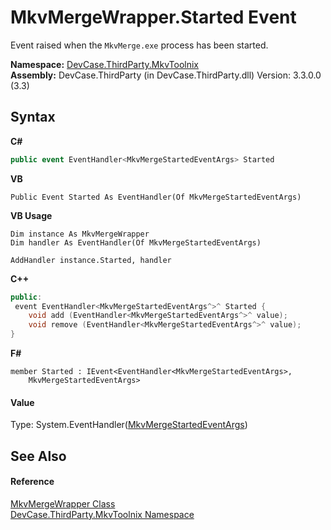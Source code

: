 # MkvMergeWrapper.Started Event
 

Event raised when the `MkvMerge.exe` process has been started.

**Namespace:**&nbsp;<a href="N_DevCase_ThirdParty_MkvToolnix">DevCase.ThirdParty.MkvToolnix</a><br />**Assembly:**&nbsp;DevCase.ThirdParty (in DevCase.ThirdParty.dll) Version: 3.3.0.0 (3.3)

## Syntax

**C#**<br />
``` C#
public event EventHandler<MkvMergeStartedEventArgs> Started
```

**VB**<br />
``` VB
Public Event Started As EventHandler(Of MkvMergeStartedEventArgs)
```

**VB Usage**<br />
``` VB Usage
Dim instance As MkvMergeWrapper
Dim handler As EventHandler(Of MkvMergeStartedEventArgs)

AddHandler instance.Started, handler

```

**C++**<br />
``` C++
public:
 event EventHandler<MkvMergeStartedEventArgs^>^ Started {
	void add (EventHandler<MkvMergeStartedEventArgs^>^ value);
	void remove (EventHandler<MkvMergeStartedEventArgs^>^ value);
}
```

**F#**<br />
``` F#
member Started : IEvent<EventHandler<MkvMergeStartedEventArgs>,
    MkvMergeStartedEventArgs>

```


#### Value
Type: System.EventHandler(<a href="T_DevCase_ThirdParty_MkvToolnix_Eventing_MkvMergeStartedEventArgs">MkvMergeStartedEventArgs</a>)

## See Also


#### Reference
<a href="T_DevCase_ThirdParty_MkvToolnix_MkvMergeWrapper">MkvMergeWrapper Class</a><br /><a href="N_DevCase_ThirdParty_MkvToolnix">DevCase.ThirdParty.MkvToolnix Namespace</a><br />